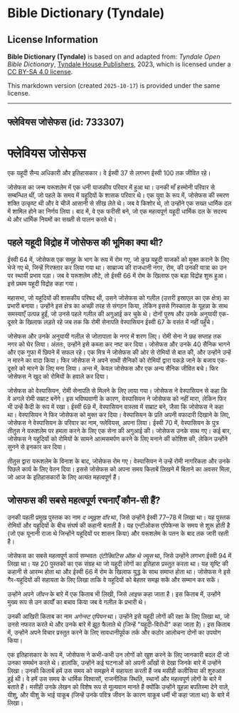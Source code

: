 # Bible Dictionary (Tyndale)

## License Information

**Bible Dictionary (Tyndale)** is based on and adapted from: _Tyndale Open Bible Dictionary_, [Tyndale House Publishers](https://tyndaleopenresources.com/), 2023, which is licensed under a [CC BY-SA 4.0 license](https://creativecommons.org/licenses/by-sa/4.0/legalcode.en).

This markdown version (created `2025-10-17`) is provided under the same license.



--------------------------------

## फ्लेवियस जोसेफस (id: 733307)

फ्लेवियस जोसेफस
===============

एक यहूदी सैन्य अधिकारी और इतिहासकार। वे ईस्वी 37 से लगभग ईस्वी 100 तक जीवित रहे।

जोसेफस का जन्म यरूशलेम में एक धनी याजकीय परिवार में हुआ था। उनकी माँ हस्मोनी परिवार से सम्बन्धित थीं, जो पहले के समय में यहूदियों के शासक परिवार थे। एक युवा के रूप में, जोसेफस की स्मरण शक्ति उत्कृष्ट थी और वे चीजें आसानी से सीख लेते थे। जब वे किशोर थे, तो उन्होंने एक सख्त धार्मिक दल में शामिल होने का निर्णय लिया। बाद में, वे एक फरीसी बने, जो एक महत्वपूर्ण यहूदी धार्मिक दल के सदस्य थे और धार्मिक नियमों का सख्ती से पालन करते थे।

पहले यहूदी विद्रोह में जोसेफस की भूमिका क्या थी?
------------------------------------------------

ईस्वी 64 में, जोसेफस एक समूह के भाग के रूप में रोम गए, जो कुछ यहूदी याजकों को मुक्त कराने के लिए भेजे गए थे, जिन्हें गिरफ्तार कर लिया गया था। साम्राज्य की राजधानी नगर, रोम, की उनकी यात्रा का उन पर स्थायी प्रभाव पड़ा। जब वे यरूशलेम लौटे, तो ईस्वी 66 में रोम के खिलाफ एक बड़ा विद्रोह शुरू हुआ। इसे प्रथम यहूदी विद्रोह कहा गया।

महासभा, जो यहूदियों की शासकीय परिषद थी, उसने जोसेफस को गलील (उत्तरी इस्राएल का एक क्षेत्र) का प्रभारी बनाया। उन्होंने इस क्षेत्र का अच्छी तरह से संगठन किया, लेकिन इससे गिस्काला के यूहन्ना के साथ समस्याएँ उत्पन्न हुईं, जो उनसे पहले गलील की अगुआई कर चुके थे। दोनों पुरुष और उनके अनुयायी एक\-दूसरे के खिलाफ लड़ते रहे जब तक कि रोमी सेनापति वेस्पासियन ईस्वी 67 के वसंत में नहीं पहुँचे।

जोसेफस और उनके अनुयायी गलील से जोतापाता के नगर में शरण लिए। रोमी सेना ने छह सप्ताह तक नगर को घेर लिया। अंततः, उन्होंने इसे कब्जा कर नष्ट कर दिया। जोसेफस और उनके 40 सैनिक भागने और एक गुफा में छिपने में सफल रहे। एक मित्र ने जोसेफस की ओर से रोमियों से बात की, और उन्होंने उन्हें न मारने का वादा किया। फिर जोसेफस ने अपने साथी सैनिकों को रोमियों द्वारा पकड़े जाने के बजाय एक\-दूसरे को मारने के लिए मना लिया। अन्त में, केवल जोसेफस और एक अन्य सैनिक जीवित बचे। फिर जोसेफस ने खुद को रोमियों के हवाले कर दिया।

जोसेफस को वेस्पासियन, रोमी सेनापति से मिलने के लिए लाया गया। जोसेफस ने वेस्पासियन से कहा कि वे अगले रोमी सम्राट बनेंगे। इस भविष्यवाणी के कारण, वेस्पासियन ने जोसेफस को नहीं मारा, लेकिन फिर भी उन्हें कैदी के रूप में रखा। ईस्वी 69 में, वेस्पासियन वास्तव में सम्राट बने, जैसा कि जोसेफस ने कहा था। वेस्पासियन ने फिर जोसेफस को मुक्त कर दिया। वेस्पासियन के प्रति अपनी वफादारी दिखाने के लिए, जोसेफस ने वेस्पासियन के परिवार का नाम, फ्लेवियस, अपना लिया। ईस्वी 70 में, वेस्पासियन के पुत्र तीतुस ने यरूशलेम पर हमला करने के लिए एक सेना की अगुआई की। जोसेफस उनके साथ गए। कई बार, जोसेफस ने यहूदियों को रोमियों के सामने आत्मसमर्पण करने के लिए मनाने की कोशिश की, लेकिन उन्होंने सुनने से इनकार कर दिया।

तीतुस द्वारा यरूशलेम के विनाश के बाद, जोसेफस रोम गए। वेस्पासियन ने उन्हें रोमी नागरिकता और उनके पिछले कार्य के लिए वेतन दिया। इससे जोसेफस को अपना समय किताबें लिखने में बिताने का अवसर मिला, जो आज के इतिहासकारों के लिए अत्यंत महत्वपूर्ण हैं।

जोसफस की सबसे महत्वपूर्ण रचनाएँ कौन\-सी हैं?
--------------------------------------------

उनकी पहली प्रमुख पुस्तक का नाम *द ज्यूइश वॉर* था, जिसे उन्होंने ईस्वी 77–78 में लिखा था। यह पुस्तक रोमियों और यहूदियों के बीच संघर्ष की कहानी बताती है। यह एन्टीओकस एपिफेन्स के समय से शुरू होती है (जो एक यूनानी राजा थे जिन्होंने यहूदियों पर शासन किया) और यरूशलेम के पतन के बाद तक जारी रहती है।

जोसेफस का सबसे महत्वपूर्ण कार्य सम्भवतः *एंटीक्विटिस ऑफ़ थे ज्यूस*  था, जिसे उन्होंने लगभग ईस्वी 94 में लिखा था। यह 20 पुस्तकों का एक संग्रह था जो यहूदी लोगों का इतिहास प्रस्तुत करता था। यह सृष्टि की कहानी से आरम्भ होता था और ईस्वी 66 में रोम के खिलाफ युद्ध के साथ समाप्त होता था। जोसेफस ने इसे गैर\-यहूदियों की सहायता के लिए लिखा ताकि वे यहूदियों को बेहतर समझ सकें और सम्मान कर सकें।

उन्होंने अपने *जीवन* के बारे में एक किताब भी लिखी, जिसे *लाइफ* कहा जाता है। इस किताब में, उन्होंने मुख्य रूप से उन कार्यों का बचाव किया जब वे गलील के प्रभारी थे।

उनकी आखिरी किताब का नाम *अगेन्स्ट एपियन* था। उन्होंने इसे यहूदी लोगों की रक्षा के लिए लिखा था, जो उनसे नफरत करते थे और उनके बारे में झूठ फैलाते थे (जिन्हें "यहूदी\-विरोधी" कहा जाता है)। इस किताब में, उन्होंने अपने विचार प्रस्तुत करने के लिए सावधानीपूर्वक तर्क और कठोर आलोचना दोनों का उपयोग किया।

एक इतिहासकार के रूप में, जोसेफस ने कभी\-कभी उन लोगों को खुश करने के लिए जानकारी बदल दी जो उनका समर्थन करते थे। हालांकि, उन्होंने कई घटनाओं को अपनी आँखों से देखा जिनके बारे में उन्होंने लिखा। उनकी किताबें हमें उस समय को समझने में सहायता करती हैं जब मसीही कलीसिया की शुरुआत हुई थी। वे हमें उस समय के धार्मिक विश्वासों, राजनीतिक स्थिति, स्थानों और महत्वपूर्ण लोगों के बारे में बताते हैं। मसीही उनके लेखन को विशेष रूप से मूल्यवान मानते हैं क्योंकि उन्होंने यूहन्ना बपतिस्मा देने वाले, यीशु, और यीशु के भाई याकूब (जिन्हें उनके पवित्र जीवन के कारण याकूब धर्मी भी कहा जाता था) के बारे में लिखा।


